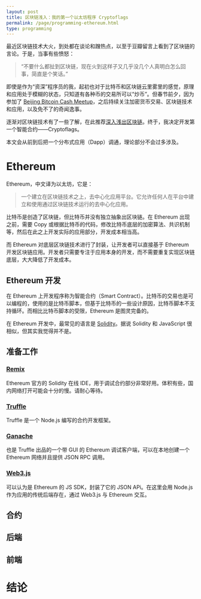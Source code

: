 ```yaml
---
layout: post
title: 区块链浅入：我的第一个以太坊程序 Cryptoflags
permalink: /page/programming-ethereum.html
type: programming
---
```


最近区块链技术大火，到处都在谈论和蹭热点，以至于豆瓣留言上看到了区块链的言论。于是，当事有些愤怒：

> “不要什么都扯到区块链，现在火到这样子又几乎没几个人真明白怎么回事，简直是个笑话。”

即使是作为“资深”程序员的我，起初也对于比特币和区块链云里雾里的感觉，原理和应用处于模糊的状态，只知道有各种币的交易所可以“炒币”。但春节前夕，因为参加了 [Beijing Bitcoin Cash Meetup](https://www.meetup.com/Beijing-Bitcoin-Cash-Meetup/)，之后持续关注加密货币交易、区块链技术和应用，以及免不了的奇闻逸事。

逐渐对区块链技术有了一些了解，在此推荐[深入浅出区块链](https://learnblockchain.cn/)。终于，我决定开发第一个智能合约——Cryptoflags。

本文会从前到后把一个分布式应用（Dapp）调通，理论部分不会过多涉及。

# Ethereum

Ethereum，中文译为以太坊，它是：

> 一个建立在区块链技术之上，去中心化应用平台。它允许任何人在平台中建立和使用通过区块链技术运行的去中心化应用。

比特币是创造了区块链，但比特币并没有独立抽象出区块链。在 Ethereum 出现之前，需要 Copy 或根据比特币的代码，修改比特币底层的加密算法、共识机制等，然后在此之上开发实际的应用部分，开发成本相当高。

而 Ethereum 对底层区块链技术进行了封装，让开发者可以直接基于 Ethereum 开发区块链应用。开发者只需要专注于应用本身的开发，而不需要重复实现区块链底层，大大降低了开发成本。

## Ethereum 开发

在 Ethereum 上开发程序称为智能合约（Smart Contract）。比特币的交易也是可以编程的，使用的是比特币脚本，但基于比特币的一些设计原因，比特币脚本不支持循环。而相比比特币脚本的受限，Ethereum 是图灵完备的。

在 Ethereum 开发中，最常见的语言是 [Solidity](https://github.com/ethereum/solidity)。据说 Solidity 和 JavaScript 很相似，但其实我觉得并不是。

## 准备工作

### [Remix](https://remix.ethereum.org/)

Ethereum 官方的 Solidity 在线 IDE，用于调试合约部分非常好用。体积有些，国内网络打开可能会十分的慢。请耐心等待。

### [Truffle](http://truffleframework.com/)

Truffle 是一个 Node.js 编写的合约开发框架。

### [Ganache](http://truffleframework.com/ganache/)

也是 Truffle 出品的一个带 GUI 的 Ethereum 调试客户端，可以在本地创建一个 Ethereum 网络并且提供 JSON RPC 调用。

### [Web3.js](https://github.com/ethereum/web3.js/)

可以认为是 Ethereum 的 JS SDK，封装了它的 JSON APi。在这里会用 Node.js 作为应用的传统后端存在，通过 Web3.js 与 Ethereum 交互。

## 合约

## 后端

## 前端

# 结论
